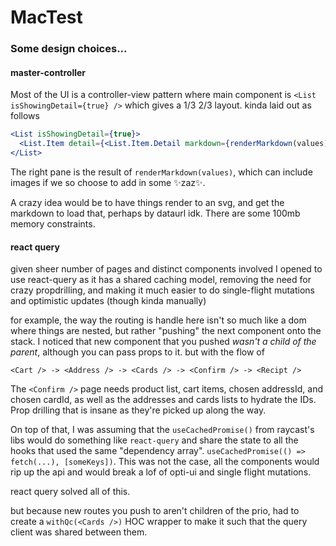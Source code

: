 # MacTest

### Some design choices...

#### master-controller

Most of the UI is a controller-view pattern where main component is `<List isShowingDetail={true} />` which gives a 1/3 2/3 layout.
kinda laid out as follows

```jsx
<List isShowingDetail={true}>
  <List.Item detail={<List.Item.Detail markdown={renderMarkdown(values)} />} />
</List>
```

The right pane is the result of `renderMarkdown(values)`, which can include images if we so choose to add in some ✨zaz✨.

A crazy idea would be to have things render to an svg, and get the markdown to load that, perhaps by dataurl idk. There are some 100mb memory constraints.

#### react query

given sheer number of pages and distinct components involved I opened to use react-query as it has a shared caching model,
removing the need for crazy propdrilling, and making it much easier to do single-flight mutations and optimistic updates (though kinda manually)

for example, the way the routing is handle here isn't so much like a dom where things are nested, but rather "pushing" the next component onto the stack.
I noticed that new component that you pushed _wasn't a child of the parent_, although you can pass props to it. but with the flow of

```tsx
<Cart /> -> <Address /> -> <Cards /> -> <Confirm /> -> <Recipt />
```

The `<Confirm />` page needs product list, cart items, chosen addressId, and chosen cardId, as well as the addresses and cards lists to hydrate the IDs. Prop drilling that is insane as they're picked up along the way.

On top of that, I was assuming that the `useCachedPromise()` from raycast's libs would do something like `react-query` and share the state to all the hooks that used the
same "dependency array". `useCachedPromise(() => fetch(...), [someKeys])`. This was not the case, all the components would rip up the api and would break a lof of opti-ui
and single flight mutations.

react query solved all of this.

but because new routes you push to aren't children of the prio, had to create a `withQc(<Cards />)` HOC wrapper to make it such that the query client was shared between them.
